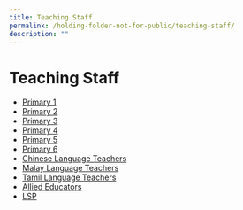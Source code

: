 ```yaml
---
title: Teaching Staff
permalink: /holding-folder-not-for-public/teaching-staff/
description: ""
---
```

Teaching Staff
==============

* [Primary 1](/teaching-staff/Primary-1/)
* [Primary 2](/teaching-staff/Primary-2/)
* [Primary 3](/teaching-staff/Primary-3/)
* [Primary 4](/teaching-staff/Primary-4/)
* [Primary 5](/teaching-staff/Primary-5/)
* [Primary 6](/teaching-staff/Primary-6/)
* [Chinese Language Teachers](/teaching-staff/Chinese-Language-Teachers/)
* [Malay Language Teachers](/teaching-staff/Malay-Language-Teachers/)
* [Tamil Language Teachers](/teaching-staff/Tamil-Language-Teachers/)
* [Allied Educators](/teaching-staff/Allied-Educators/)
* [LSP](/teaching-staff/LSP/)